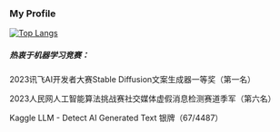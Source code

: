 ### My Profile
[![Top Langs](https://github-readme-stats.vercel.app/api/top-langs/?username=csuer411&layout=compact)](https://github.com/csuer411/github-readme-stats)

##### 热衷于机器学习竞赛：
2023讯飞AI开发者大赛Stable Diffusion文案生成器一等奖（第一名）

2023人民网人工智能算法挑战赛社交媒体虚假消息检测赛道季军（第六名）

Kaggle LLM - Detect AI Generated Text 银牌（67/4487）
